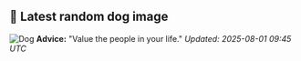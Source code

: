 ## 🐶 Latest random dog image
![Dog](https://images.dog.ceo/breeds/pinscher-miniature/n02107312_4234.jpg)
**Advice:** "Value the people in your life."
*Updated: 2025-08-01 09:45 UTC*
